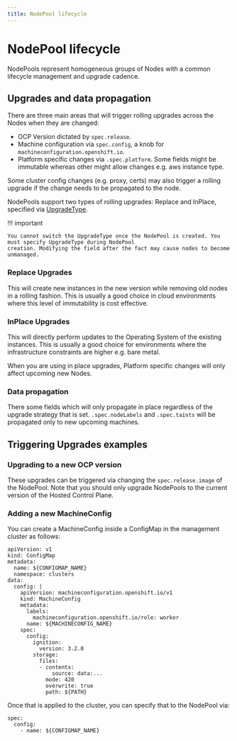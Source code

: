```yaml
---
title: NodePool lifecycle
---
```


# NodePool lifecycle

NodePools represent homogeneous groups of Nodes with a common lifecycle management and upgrade cadence.

## Upgrades and data propagation

There are three main areas that will trigger rolling upgrades across the Nodes when they are changed:

- OCP Version dictated by `spec.release`.
- Machine configuration via `spec.config`, a knob for `machineconfiguration.openshift.io`.
- Platform specific changes via `.spec.platform`. Some fields might be immutable whereas other might allow changes e.g. aws instance type.

Some cluster config changes (e.g. proxy, certs) may also trigger a rolling upgrade if the change needs to be propagated to the node.

NodePools support two types of rolling upgrades: Replace and InPlace, specified via [UpgradeType](../../reference/api.md#hypershift.openshift.io/v1beta1.UpgradeType).

!!! important

    You cannot switch the UpgradeType once the NodePool is created. You must specify UpgradeType during NodePool 
    creation. Modifying the field after the fact may cause nodes to become unmanaged.

### Replace Upgrades

This will create new instances in the new version while removing old nodes in a rolling fashion. This is usually a good choice in cloud environments where this level of immutability is cost effective.

### InPlace Upgrades

This will directly perform updates to the Operating System of the existing instances. This is usually a good choice for environments where the infrastructure constraints are higher e.g. bare metal.

When you are using in place upgrades, Platform specific changes will only affect upcoming new Nodes.

### Data propagation

There some fields which will only propagate in place regardless of the upgrade strategy that is set.
`.spec.nodeLabels` and `.spec.taints` will be propagated only to new upcoming machines.


## Triggering Upgrades examples

### Upgrading to a new OCP version

These upgrades can be triggered via changing the `spec.release.image` of the NodePool. Note that you should only upgrade NodePools to the current version of the Hosted Control Plane.

### Adding a new MachineConfig

You can create a MachineConfig inside a ConfigMap in the management cluster as follows:

```
apiVersion: v1
kind: ConfigMap
metadata:
  name: ${CONFIGMAP_NAME}
  namespace: clusters
data:
  config: |
    apiVersion: machineconfiguration.openshift.io/v1
    kind: MachineConfig
    metadata:
      labels:
        machineconfiguration.openshift.io/role: worker
      name: ${MACHINECONFIG_NAME}
    spec:
      config:
        ignition:
          version: 3.2.0
        storage:
          files:
          - contents:
              source: data:...
            mode: 420
            overwrite: true
            path: ${PATH}
```

Once that is applied to the cluster, you can specify that to the NodePool via:

```
spec:
  config:
    - name: ${CONFIGMAP_NAME}
```
